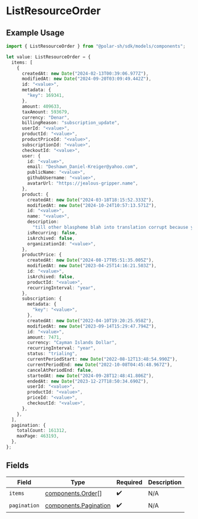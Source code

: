 # ListResourceOrder

## Example Usage

```typescript
import { ListResourceOrder } from "@polar-sh/sdk/models/components";

let value: ListResourceOrder = {
  items: [
    {
      createdAt: new Date("2024-02-13T00:39:06.977Z"),
      modifiedAt: new Date("2024-09-20T03:09:49.442Z"),
      id: "<value>",
      metadata: {
        "key": 169341,
      },
      amount: 409633,
      taxAmount: 593679,
      currency: "Denar",
      billingReason: "subscription_update",
      userId: "<value>",
      productId: "<value>",
      productPriceId: "<value>",
      subscriptionId: "<value>",
      checkoutId: "<value>",
      user: {
        id: "<value>",
        email: "Deshawn_Daniel-Kreiger@yahoo.com",
        publicName: "<value>",
        githubUsername: "<value>",
        avatarUrl: "https://jealous-gripper.name",
      },
      product: {
        createdAt: new Date("2024-03-18T18:15:52.333Z"),
        modifiedAt: new Date("2024-10-24T10:57:13.571Z"),
        id: "<value>",
        name: "<value>",
        description:
          "till other blaspheme blah into translation corrupt because yet",
        isRecurring: false,
        isArchived: false,
        organizationId: "<value>",
      },
      productPrice: {
        createdAt: new Date("2024-08-17T05:51:35.005Z"),
        modifiedAt: new Date("2023-04-25T14:16:21.503Z"),
        id: "<value>",
        isArchived: false,
        productId: "<value>",
        recurringInterval: "year",
      },
      subscription: {
        metadata: {
          "key": "<value>",
        },
        createdAt: new Date("2022-04-10T19:20:25.958Z"),
        modifiedAt: new Date("2023-09-14T15:29:47.794Z"),
        id: "<value>",
        amount: 7471,
        currency: "Cayman Islands Dollar",
        recurringInterval: "year",
        status: "trialing",
        currentPeriodStart: new Date("2022-08-12T13:48:54.990Z"),
        currentPeriodEnd: new Date("2022-10-08T04:45:48.967Z"),
        cancelAtPeriodEnd: false,
        startedAt: new Date("2024-09-28T12:48:41.806Z"),
        endedAt: new Date("2023-12-27T18:50:34.690Z"),
        userId: "<value>",
        productId: "<value>",
        priceId: "<value>",
        checkoutId: "<value>",
      },
    },
  ],
  pagination: {
    totalCount: 161312,
    maxPage: 463193,
  },
};
```

## Fields

| Field                                                          | Type                                                           | Required                                                       | Description                                                    |
| -------------------------------------------------------------- | -------------------------------------------------------------- | -------------------------------------------------------------- | -------------------------------------------------------------- |
| `items`                                                        | [components.Order](../../models/components/order.md)[]         | :heavy_check_mark:                                             | N/A                                                            |
| `pagination`                                                   | [components.Pagination](../../models/components/pagination.md) | :heavy_check_mark:                                             | N/A                                                            |